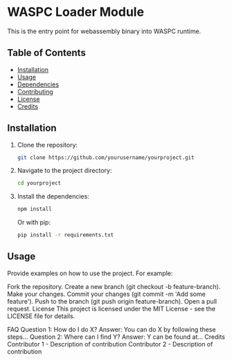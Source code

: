 # WASPC Loader Module 

This is the entry point for webassembly binary into WASPC runtime.

## Table of Contents

- [Installation](#installation)
- [Usage](#usage)
- [Dependencies](#dependencies)
- [Contributing](#contributing)
- [License](#license)
- [Credits](#credits)


## Installation

1. Clone the repository:
    ```bash
    git clone https://github.com/yourusername/yourproject.git
    ```
2. Navigate to the project directory:
    ```bash
    cd yourproject
    ```
3. Install the dependencies:
    ```bash
    npm install
    ```
    Or with pip:
    ```bash
    pip install -r requirements.txt
    ```

## Usage

Provide examples on how to use the project. For example:



Fork the repository.
Create a new branch (git checkout -b feature-branch).
Make your changes.
Commit your changes (git commit -m 'Add some feature').
Push to the branch (git push origin feature-branch).
Open a pull request.
License
This project is licensed under the MIT License - see the LICENSE file for details.

FAQ
Question 1: How do I do X?
Answer: You can do X by following these steps...
Question 2: Where can I find Y?
Answer: Y can be found at...
Credits
Contributor 1 - Description of contribution
Contributor 2 - Description of contribution